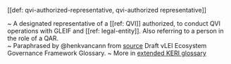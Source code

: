 [[def: qvi-authorized-representative, qvi-authorized representative]]

~ A designated representative of a [[ref: QVI]] authorized, to conduct QVI operations with GLEIF and [[ref: legal-entity]]. Also referring to a person in the role of a QAR.  
~ Paraphrased by @henkvancann from [source](https://www.gleif.org/vlei/introducing-the-vlei-ecosystem-governance-framework/2022-02-07_verifiable-lei-vlei-ecosystem-governance-framework-glossary-draft-publication_v0.9-draft.pdf) Draft vLEI Ecosystem Governance Framework Glossary.
~ More in <a href="https://weboftrust.github.io/WOT-terms/docs/glossary/qvi-authorized-representative">extended KERI glossary</a>
